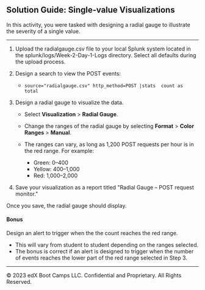 ## Solution Guide:  Single-value Visualizations
      
In this activity, you were tasked with designing a radial gauge to illustrate the severity of a single value.

--- 

1.  Upload the radialgauge.csv file to your local Splunk system located in the splunk/logs/Week-2-Day-1-Logs directory. Select all defaults during the upload process.

2. Design a search to view the POST events:

    - `source="radialgauge.csv" http_method=POST |stats  count as total`
   

3. Design a radial gauge to visualize the data. 
  
    - Select **Visualization** > **Radial Gauge**.

    - Change the ranges of the radial gauge by selecting **Format** > **Color Ranges** > **Manual**.

    -  The ranges can vary, as long as 1,200 POST requests per hour is in the red range. For example:
        - Green: 0&ndash;400
        - Yellow: 400&ndash;1,000
        - Red: 1,000&ndash;2,000

4. Save your visualization as a report titled "Radial Gauge &ndash; POST request monitor."   

Once you save, the radial gauge should display.

#### Bonus
Design an alert to trigger when the the count reaches the red range.

  - This will vary from student to student depending on the ranges selected.
  - The bonus is correct if an alert is designed to trigger when the number of events reaches the lower part of the red range selected in Step 3.

---
&copy; 2023 edX Boot Camps LLC. Confidential and Proprietary. All Rights Reserved.  
